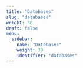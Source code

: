 ```yaml
---
title: "Databases"
slug: "databases"
weight: 30
draft: false
menu:
  sidebar:
    name: "Databases"
    weight: 30
    identifier: "databases"
---
```

